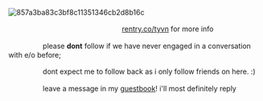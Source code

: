 ![857a3ba83c3bf8c11351346cb2d8b16c](https://github.com/bbeomgyu/bbeomgyu/assets/121232225/3675c90b-31a7-4b44-9dc6-5262cdca22b9)

ㅤㅤ ㅤㅤㅤ ㅤㅤㅤ ㅤㅤㅤ ㅤㅤㅤ ㅤㅤ[rentry.co/tyvn](https://rentry.co/tyvn) for more info

ㅤㅤ ㅤㅤㅤplease **dont** follow if we have never engaged in a conversation with e/o before; 

ㅤㅤ ㅤㅤㅤdont expect me to follow back as i only follow friends on here. :)

ㅤㅤ ㅤㅤㅤleave a message in my [guestbook](https://soobin.123guestbook.com/#)!  i'll most definitely reply
